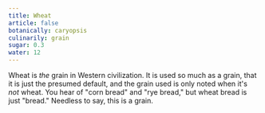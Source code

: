 ```yaml
---
title: Wheat
article: false
botanically: caryopsis
culinarily: grain
sugar: 0.3
water: 12
---
```

Wheat is *the* grain in Western civilization. It is used so much as a grain, that it is just the presumed default, and the grain used is only noted when it's *not* wheat. You hear of "corn bread" and "rye bread," but wheat bread is just "bread." Needless to say, this is a grain.